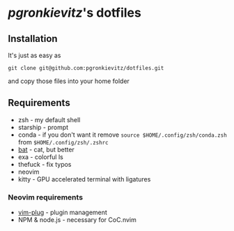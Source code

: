 # _pgronkievitz_'s dotfiles

## Installation

It's just as easy as

```shell
git clone git@github.com:pgronkievitz/dotfiles.git
```

and copy those files into your home folder

## Requirements

- zsh - my default shell
- starship - prompt
- conda - if you don't want it remove `source $HOME/.config/zsh/conda.zsh` from
  `$HOME/.config/zsh/.zshrc`
- [bat](https://github.com/sharkdp/bat) - cat, but better
- exa - colorful ls
- thefuck - fix typos
- neovim
- kitty - GPU accelerated terminal with ligatures

### Neovim requirements

- [vim-plug](https://github.com/junegunn/vim-plug) - plugin management
- NPM & node.js - necessary for CoC.nvim
